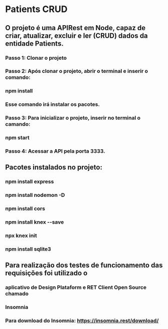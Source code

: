 # Patients CRUD
## O projeto é uma APIRest em Node, capaz de criar, atualizar, excluir e ler (CRUD) dados da entidade Patients.

### Passo 1: Clonar o projeto
### Passo 2: Após clonar o projeto, abrir o terminal e inserir o comando:
### npm install
### Esse comando irá instalar os pacotes.
### Passo 3: Para inicializar o projeto, inserir no terminal o camando:
### npm start
### Passo 4: Acessar a API pela porta 3333.

## Pacotes instalados no projeto:
### npm install express
### npm install nodemon -D
### npm install cors
### npm install knex --save
### npx knex init
### npm install sqlite3

## Para realização dos testes de funcionamento das requisições foi utilizado o
###  aplicativo de Design Plataform e RET Client Open Source chamado
### Insomnia
### Para download do Insomnia: https://insomnia.rest/download/